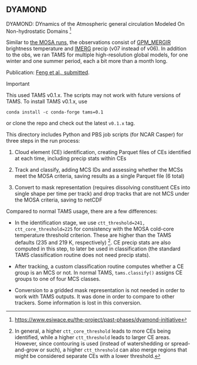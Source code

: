 ## DYAMOND

DYAMOND: DYnamics of the Atmospheric general circulation Modeled On Non-hydrostatic Domains [^dyamond]

Similar to [the MOSA runs](../mosa/README.md), the observations consist of [GPM_MERGIR](https://disc.gsfc.nasa.gov/datasets/GPM_MERGIR_1/summary) brightness temperature and [IMERG](https://gpm.nasa.gov/data/imerg) precip (v07 instead of v06). In addition to the obs, we ran TAMS for multiple high-resolution global models, for one winter and one summer period, each a bit more than a month long.

Publication: [Feng et al., submitted](https://doi.org/10.22541/essoar.172405876.67413040/v1).

> [!IMPORTANT]
> This used TAMS v0.1.x.
> The scripts may not work with future versions of TAMS.
> To install TAMS v0.1.x, use
>
> ```
> conda install -c conda-forge tams=0.1
> ```
>
> or clone the repo and check out the latest `v0.1.x` tag.

This directory includes Python and PBS job scripts (for NCAR Casper) for three steps in the run process:

1. Cloud element (CE) identification, creating Parquet files of CEs identified at each time, including precip stats within CEs

2. Track and classify, adding MCS IDs and assessing whether the MCSs meet the MOSA criteria, saving results as a single Parquet file (6 total)

3. Convert to mask representation (requires dissolving constituent CEs into single shape per time per track) and drop tracks that are not MCS under the MOSA criteria, saving to netCDF

Compared to normal TAMS usage, there are a few differences:

- In the identification stage, we use `ctt_threshold=241, ctt_core_threshold=225`
  for consistency with the MOSA cold-core temperature threshold criterion.
  These are higher than the TAMS defaults (235 and 219 K, respectively) [^threshs].
  CE precip stats are also computed in this step, to later be used in classification
  (the standard TAMS classification routine does not need precip stats).

- After tracking, a custom classification routine computes whether a CE group is an MCS or not.
  In normal TAMS, `tams.classify()` assigns CE groups to one of four MCS classes.

- Conversion to a gridded mask representation is not needed in order to work with TAMS outputs.
  It was done in order to compare to other trackers.
  Some information is lost in this conversion.

[^dyamond]: https://www.esiwace.eu/the-project/past-phases/dyamond-initiative

[^threshs]:
    In general, a higher `ctt_core_threshold` leads to more CEs being identified,
    while a higher `ctt_threshold` leads to larger CE areas.
    However, since contouring is used (instead of watershedding or spread-and-grow or such),
    a higher `ctt_threshold` can also merge regions
    that might be considered separate CEs with a lower threshold.
